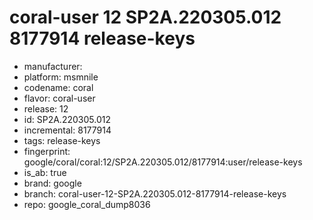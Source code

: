 # coral-user 12 SP2A.220305.012 8177914 release-keys
- manufacturer: 
- platform: msmnile
- codename: coral
- flavor: coral-user
- release: 12
- id: SP2A.220305.012
- incremental: 8177914
- tags: release-keys
- fingerprint: google/coral/coral:12/SP2A.220305.012/8177914:user/release-keys
- is_ab: true
- brand: google
- branch: coral-user-12-SP2A.220305.012-8177914-release-keys
- repo: google_coral_dump8036
